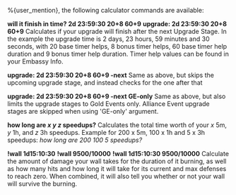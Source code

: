 %{user_mention}, the following calculator commands are available:

**will it finish in time? 2d 23:59:30 20+8 60+9**
**upgrade: 2d 23:59:30 20+8 60+9**
 Calculates if your upgrade will finish after the next Upgrade Stage. In the example the upgrade time is 2 days, 23 hours, 59 minutes and 30 seconds, with 20 base timer helps, 8 bonus timer helps, 60 base timer help duration and 9 bonus timer help duration. 
 Timer help values can be found in your Embassy Info.

**upgrade: 2d 23:59:30 20+8 60+9 -next**
 Same as above, but skips the upcoming upgrade stage, and instead checks for the one after that

**upgrade: 2d 23:59:30 20+8 60+9 -next GE-only**
 Same as above, but also limits the upgrade stages to Gold Events only. Alliance Event upgrade stages are skipped when using 'GE-only' argument.

**how long are *x y z* speedups?**
 Calculates the total time worth of your *x* 5m, *y* 1h, and *z* 3h speedups.
 Example for 200 x 5m, 100 x 1h and 5 x 3h speedups: *how long are 200 100 5 speedups?*

**!wall 1d15:10:30**
**!wall 9500/10000**
**!wall 1d15:10:30 9500/10000**
 Calculate the amount of damage your wall takes for the duration of it burning, as well as how many hits and how long it will take for its current and max defenses to reach zero. 
 When combined, it will also tell you whether or not your wall will survive the burning.

